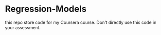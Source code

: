 # Regression-Models
this repo store code for my Coursera course.
Don't directly use this code in your assessment.
